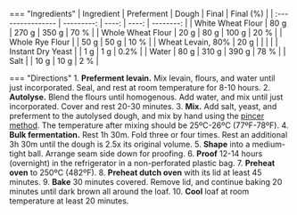 === "Ingredients"
    | Ingredient        | Preferment | Dough | Final | Final (%) |
    | :---------------- | ---------: | ----: | ----: | --------: |
    | White Wheat Flour |       80 g | 270 g | 350 g |      70 % |
    | Whole Wheat Flour |       20 g |  80 g | 100 g |      20 % |
    | Whole Rye Flour   |            |  50 g |  50 g |      10 % |
    | Wheat Levain, 80% |       20 g |       |       |           |
    | Instant Dry Yeast |            |   1 g |   1 g |      0.2% |
    | Water             |       80 g | 310 g | 390 g |      78 % |
    | Salt              |            |  10 g |  10 g |       2 % |

=== "Directions"
    1. **Preferment levain.** Mix levain, flours, and water until just incorporated. Seal, and rest at room temperature for 8-10 hours.
    2. **Autolyse.** Blend the flours until homogenous. Add water, and mix until just incorporated. Cover and rest 20-30 minutes.
    3. **Mix.** Add salt, yeast, and preferment to the autolysed dough, and mix by hand using the [pincer method](https://www.youtube.com/watch?v=HoY7CPw0E1s). The temperature after mixing should be 25ºC-26ºC (77ºF-78ºF).
    4. **Bulk fermentation.** Rest 1h 30m. Fold three or four times. Rest an additional 3h 30m until the dough is 2.5x its original volume.
    5. **Shape** into a medium-tight ball. Arrange seam side down for proofing.
    6. **Proof** 12-14 hours (overnight) in the refrigerator in a non-perforated plastic bag.
    7. **Preheat oven** to 250ºC (482ºF).
    8.  **Preheat dutch oven** with its lid at least 45 minutes.
    9.  **Bake** 30 minutes covered. Remove lid, and continue baking 20 minutes until dark brown all around the loaf.
    10. **Cool** loaf at room temperature at least 20 minutes.


[^forkish_flour]:
    {{ cite.forkish_flour_water_salt_yeast }} 140-3.

